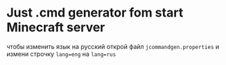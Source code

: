 # Just .cmd generator fom start Minecraft server

чтобы изменить язык на русский открой файл `jcommandgen.properties` и измени строчку `lang=eng` на `lang=rus`
